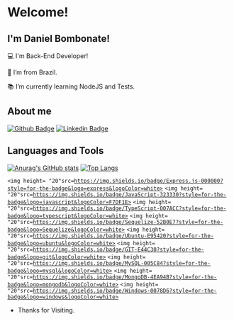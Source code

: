 # Welcome!

 

## I'm Daniel Bombonate!

 

:computer: I'm Back-End Developer!

:house_with_garden: I’m from Brazil.

:books: I’m currently learning NodeJS and Tests.

## About me

[![Github Badge](https://img.shields.io/badge/-Github-000?style=flat-square&logo=Github&logoColor=white&link=https://github.com/dbombonate)](https://github.com/dbombonate)
[![Linkedin Badge](https://img.shields.io/badge/-LinkedIn-blue?style=flat-square&logo=Linkedin&logoColor=white&link=https://www.linkedin.com/in/daniel-bombonate-303a7220/)](https://www.linkedin.com/in/daniel-bombonate-303a7220/)

## Languages and Tools

[![Anurag's GitHub stats](https://github-readme-stats.vercel.app/api?username=dbombonate&hide=contribs,prs&count_private=true)](https://github.com/dbombonate/github-readme-stats)
[![Top Langs](https://github-readme-stats.vercel.app/api/top-langs/?username=dbombonate&layout=compact)](https://github.com/dbombonate/github-readme-stats)

<code><img height= "20"src=https://img.shields.io/badge/Express.js-000000?style=for-the-badge&logo=express&logoColor=white></code>
<code><img height= "20"src=https://img.shields.io/badge/JavaScript-323330?style=for-the-badge&logo=javascript&logoColor=F7DF1E></code>
<code><img height= "20"src=https://img.shields.io/badge/TypeScript-007ACC?style=for-the-badge&logo=typescript&logoColor=white></code>
<code><img height= "20"src=https://img.shields.io/badge/Sequelize-52B0E7?style=for-the-badge&logo=Sequelize&logoColor=white></code>
<code><img height= "20"src=https://img.shields.io/badge/Ubuntu-E95420?style=for-the-badge&logo=ubuntu&logoColor=white></code>
<code><img height= "20"src=https://img.shields.io/badge/GIT-E44C30?style=for-the-badge&logo=git&logoColor=white></code>
<code><img height= "20"src=https://img.shields.io/badge/MySQL-005C84?style=for-the-badge&logo=mysql&logoColor=white></code>
<code><img height= "20"src=https://img.shields.io/badge/MongoDB-4EA94B?style=for-the-badge&logo=mongodb&logoColor=white></code>
<code><img height= "20"src=https://img.shields.io/badge/Windows-0078D6?style=for-the-badge&logo=windows&logoColor=white></code>

- Thanks for Visiting.
